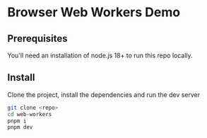 # Browser Web Workers Demo

## Prerequisites

You'll need an installation of node.js 18+ to run this repo locally.

## Install

Clone the project, install the dependencies and run the dev server

```bash
git clone <repo>
cd web-workers
pnpm i
pnpm dev
```